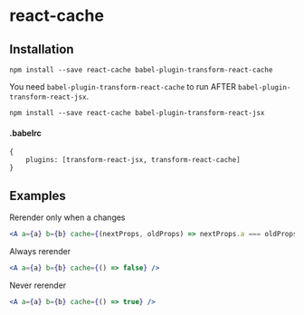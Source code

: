 # react-cache


## Installation

```
npm install --save react-cache babel-plugin-transform-react-cache
```

You need `babel-plugin-transform-react-cache` to run AFTER `babel-plugin-transform-react-jsx`.

```
npm install --save react-cache babel-plugin-transform-react-jsx
```

#### .babelrc
```
{
    plugins: [transform-react-jsx, transform-react-cache]
}
```
      
## Examples

Rerender only when a changes
```jsx      
<A a={a} b={b} cache={(nextProps, oldProps) => nextProps.a === oldProps.a} />
```

Always rerender
```jsx      
<A a={a} b={b} cache={() => false} />
```

Never rerender
```jsx      
<A a={a} b={b} cache={() => true} />
```
